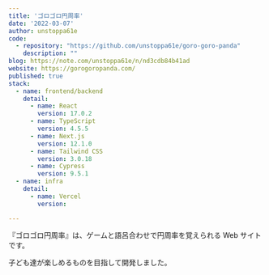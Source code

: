 ```yaml
---
title: 'ゴロゴロ円周率'
date: '2022-03-07'
author: unstoppa61e
code: 
  - repository: "https://github.com/unstoppa61e/goro-goro-panda"
    description: ""
blog: https://note.com/unstoppa61e/n/nd3cdb84b41ad
website: https://gorogoropanda.com/
published: true
stack:
  - name: frontend/backend
    detail: 
      - name: React
        version: 17.0.2 
      - name: TypeScript
        version: 4.5.5
      - name: Next.js
        version: 12.1.0
      - name: Tailwind CSS
        version: 3.0.18
      - name: Cypress
        version: 9.5.1
  - name: infra
    detail:
      - name: Vercel
        version: 

---
```


『ゴロゴロ円周率』は、ゲームと語呂合わせで円周率を覚えられる Web サイトです。

子ども達が楽しめるものを目指して開発しました。
